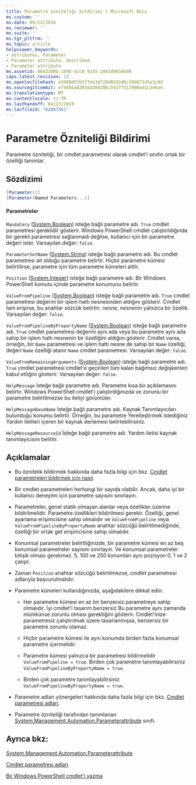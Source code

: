 ```yaml
---
title: Parametre özniteliği bildirimi | Microsoft Docs
ms.custom: ''
ms.date: 09/13/2016
ms.reviewer: ''
ms.suite: ''
ms.tgt_pltfrm: ''
ms.topic: article
helpviewer_keywords:
- attributes, Parameter
- Parameter attribute, described
- Parameter attribute
ms.assetid: 08433d0b-169b-42c8-9335-2881d9034698
caps.latest.revision: 13
ms.openlocfilehash: a3488d5fb3f7eb3df28d0242d6c39d07145a3c8d
ms.sourcegitcommit: e7445ba8203da304286c591ff513900ad1c244a4
ms.translationtype: MT
ms.contentlocale: tr-TR
ms.lasthandoff: 04/23/2019
ms.locfileid: "62067561"
---
```

# <a name="parameter-attribute-declaration"></a>Parametre Özniteliği Bildirimi

Parametre özniteliği, bir cmdlet parametresi olarak cmdlet'i sınıfın ortak bir özelliği tanımlar.

## <a name="syntax"></a>Sözdizimi

```csharp
[Parameter()]
[Parameter(Named Parameters...)]
```

#### <a name="parameters"></a>Parametreler

`Mandatory` ([System.Boolean](/dotnet/api/System.Boolean)) isteğe bağlı parametre adı. `True` cmdlet parametresi gereklidir gösterir. Windows PowerShell cmdlet çalıştırıldığında bir gerekli parametresi sağlanmadı değilse, kullanıcı için bir parametre değeri ister. Varsayılan değer: `false`.

`ParameterSetName` ([System.String](/dotnet/api/System.String)) isteğe bağlı parametre adı. Bu cmdlet parametresi ait olduğu parametre belirtir. Hiçbir parametre kümesi belirtilirse, parametre için tüm parametre kümeleri aittir.

`Position` ([System.Integer](/dotnet/api/System.Integer)) isteğe bağlı parametre adı. Bir Windows PowerShell komutu içinde parametre konumunu belirtir.

`ValueFromPipeline` ([System.Boolean](/dotnet/api/System.Boolean)) isteğe bağlı parametre adı. `True` cmdlet parametresi değerini bir işlem hattı nesnesinden aldığını gösterir. Cmdlet tam erişirse, bu anahtar sözcük belirtin. nesne, nesnenin yalnızca bir özellik. Varsayılan değer: `false`.

`ValueFromPipelineByPropertyName` ([System.Boolean](/dotnet/api/System.Boolean)) isteğe bağlı parametre adı. `True` cmdlet parametresi değerini aynı ada veya bu parametre aynı ada sahip bir işlem hattı nesnenin bir özelliğini aldığını gösterir. Cmdlet varsa, örneğin, bir `Name` parametresi ve işlem hattı nesne de sahip bir `Name` özelliği, değeri `Name` özelliği atanır `Name` cmdlet parametresi. Varsayılan değer: `false`.

`ValueFromRemainingArguments` ([System.Boolean](/dotnet/api/System.Boolean)) isteğe bağlı parametre adı. `True` cmdlet parametresi cmdlet'e geçirilen tüm kalan bağımsız değişkenleri kabul ettiğini gösterir. Varsayılan değer: `false`.

`HelpMessage` İsteğe bağlı parametre adı. Parametre kısa bir açıklamasını belirtir. Windows PowerShell cmdlet'i çalıştırdığınızda ve zorunlu bir parametre belirtilmezse bu iletiyi görüntüler.

`HelpMessageBaseName` İsteğe bağlı parametre adı. Kaynak Tanımlayıcıları bulunduğu konumu belirtir. Örneğin, bu parametre Yerelleştirmek istediğiniz Yardım iletileri içeren bir kaynak derlemesi belirtebilirsiniz.

`HelpMessageResourceId` İsteğe bağlı parametre adı. Yardım iletisi kaynak tanımlayıcısını belirtir.

## <a name="remarks"></a>Açıklamalar

- Bu öznitelik bildirmek hakkında daha fazla bilgi için bkz. [Cmdlet parametreleri bildirmek için nasıl](./how-to-declare-cmdlet-parameters.md).

- Bir cmdlet parametreleri herhangi bir sayıda olabilir. Ancak, daha iyi bir kullanıcı deneyimi için parametre sayısını sınırlayın.

- Parametreler, genel statik olmayan alanlar veya özellikler üzerine bildirilmelidir. Parametre özellikleri bildirilmesi gerekir. Özelliği, genel ayarlama erişimcisine sahip olmalıdır ve `ValueFromPipeline` veya `ValueFromPipelineByPropertyName` anahtar sözcüğü belirtilmediğinde, özelliği bir ortak get erişimcisine sahip olmalıdır.

- Konumsal parametreler belirttiğinizde, bir parametre kümesi en az beş konumsal parametreler sayısını sınırlayın. Ve konumsal parametreler bitişik olması gerekmez. 5, 100 ve 250 konumları aynı pozisyon 0, 1 ve 2 çalışır.

- Zaman `Position` anahtar sözcüğü belirtilmezse, cmdlet parametresi adlarıyla başvurulmalıdır.

- Parametre kümeleri kullandığınızda, aşağıdakilere dikkat edin:

    - Her parametre kümesi en az bir benzersiz parametreye sahip olmalıdır. İyi cmdlet'i tasarım benzersiz Bu parametre aynı zamanda mümkünse zorunlu olması gerektiğini gösterir. Cmdlet'inize parametresiz çalıştırılmak üzere tasarlanmışsa, benzersiz bir parametre zorunlu olamaz.

    - Hiçbir parametre kümesi ile aynı konumda birden fazla konumsal parametre içermelidir.

    - Parametre kümesi yalnızca bir parametresi bildirmelidir `ValueFromPipeline = true`. Birden çok parametre tanımlayabilirsiniz `ValueFromPipelineByPropertyName = true`.

    - Birden çok parametre tanımlayabilirsiniz `ValueFromPipelineByPropertyName = true`.

- Parametre adları yönergeleri hakkında daha fazla bilgi için bkz. [Cmdlet parametresi adları](standard-cmdlet-parameter-names-and-types.md).

- Parametre özniteliği tarafından tanımlanan [System.Management.Automation.Parameterattribute](/dotnet/api/System.Management.Automation.ParameterAttribute) sınıfı.

## <a name="see-also"></a>Ayrıca bkz:

[System.Management.Automation.Parameterattribute](/dotnet/api/System.Management.Automation.ParameterAttribute)

[Cmdlet parametresi adları](standard-cmdlet-parameter-names-and-types.md)

[Bir Windows PowerShell cmdlet'i yazma](./writing-a-windows-powershell-cmdlet.md)
